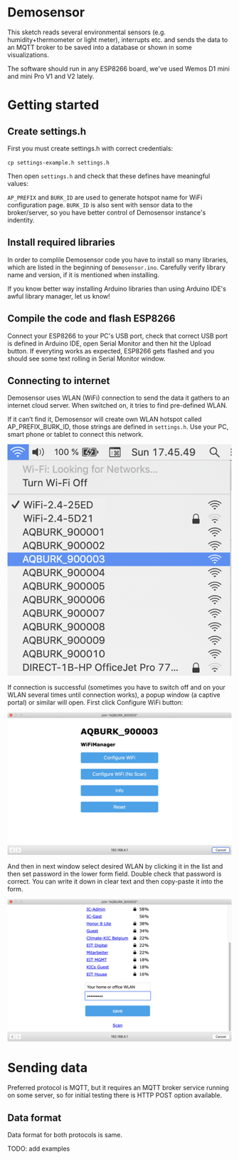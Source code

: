 # Demosensor

This sketch reads several environmental sensors
(e.g. humidity+thermometer or light meter), interrupts etc.
and sends the data to an MQTT broker to be saved into a database
or shown in some visualizations.

The software should run in any ESP8266 board, 
we've used Wemos D1 mini and mini Pro V1 and V2 lately.

# Getting started

## Create settings.h

First you must create settings.h with correct credentials:

`cp settings-example.h settings.h`

Then open `settings.h` and check that these defines have meaningful values:

`AP_PREFIX` and `BURK_ID` are used to generate hotspot name for WiFi configuration page.
`BURK_ID` is also sent with sensor data to the broker/server, so you have better control 
of Demosensor instance's indentity.

## Install required libraries

In order to complile Demosensor code you have to install so many libraries,
which are listed in the beginning of `Demosensor.ino`.
Carefully verify library name and version, if it is mentioned when installing.

If you know better way installing Arduino libraries than using 
Arduino IDE's awful library manager, let us know!

## Compile the code and flash ESP8266

Connect your ESP8266 to your PC's USB port, 
check that correct USB port is defined in Arduino IDE,
open Serial Monitor and then hit the Upload button.
If everyting works as expected, ESP8266 gets flashed and you should see some
text rolling in Serial Monitor window.

## Connecting to internet

Demosensor uses WLAN (WiFi) connection to send the data it gathers to an internet cloud server. 
When switched on, it tries to find pre-defined WLAN. 

If it can’t find it, Demosensor will create own WLAN hotspot called AP_PREFIX_BURK_ID, 
those strings are defined in `settings.h`. Use your PC, smart phone or tablet to connect this network.

![WiFi list](doc/img/wlan-list-mac.png?raw=true "WiFi list")

If connection is successful (sometimes you have to switch off and on your 
WLAN several times until connection works),
a popup window (a captive portal) or similar will open. 
First click Configure WiFi button:

![WiFiManager captive portal](doc/img/wifimanager-captive-portal.png?raw=true "WiFiManager captive portal")

And then in next window select desired WLAN by clicking it in the list and then set password in the lower form field. Double check that password is correct. You can write it down in clear text and then copy-paste it into the form.

![WiFiManager WiFi list in captive portal](doc/img/wifimanager-wlan-list-captive-portal.png?raw=true "WiFiManager WiFi list in captive portal")

# Sending data

Preferred protocol is MQTT, but it requires an MQTT broker service running on some server, 
so for initial testing there is HTTP POST option available.

## Data format 
Data format for both protocols is same. 

TODO: add examples
